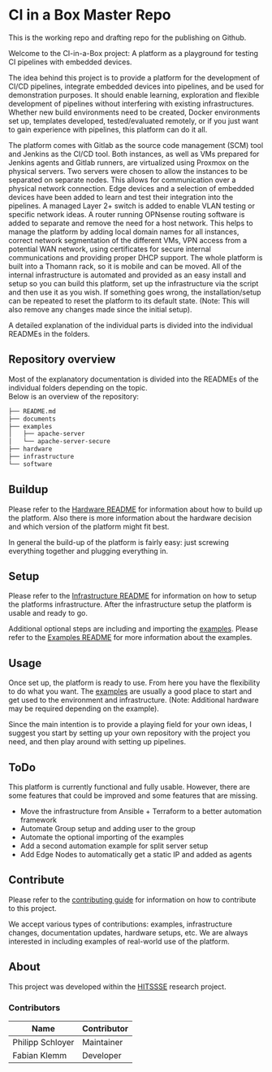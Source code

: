 # CI in a Box Master Repo

This is the working repo and drafting repo for the publishing on Github.

Welcome to the CI-in-a-Box project: A platform as a playground for testing CI pipelines with embedded devices.

The idea behind this project is to provide a platform for the development of CI/CD pipelines,
integrate embedded devices into pipelines, and be used for demonstration purposes.
It should enable learning, exploration and flexible development of pipelines without
interfering with existing infrastructures.
Whether new build environments need to be created, Docker environments set up, templates developed,
tested/evaluated remotely, or if you just want to gain experience with pipelines,
this platform can do it all.

The platform comes with Gitlab as the source code management (SCM) tool and Jenkins as the CI/CD tool.
Both instances, as well as VMs prepared for Jenkins agents and Gitlab runners, are virtualized using Proxmox on the physical servers.
Two servers were chosen to allow the instances to be separated on separate nodes. This allows for
communication over a physical network connection.
Edge devices and a selection of embedded devices have been added to learn and test their integration into the pipelines.
A managed Layer 2+ switch is added to enable VLAN testing or specific network ideas.
A router running OPNsense routing software is added to separate and remove the need for a host network.
This helps to manage the platform by adding local domain names for all instances,
correct network segmentation of the different VMs, VPN access from a potential WAN network,
using certificates for secure internal communications and providing proper DHCP support.
The whole platform is built into a Thomann rack, so it is mobile and can be moved.
All of the internal infrastructure is automated and provided as an easy install and setup so you can build this platform,
set up the infrastructure via the script and then use it as you wish.
If something goes wrong, the installation/setup can be repeated to reset the platform to its default state.
(Note: This will also remove any changes made since the initial setup).

A detailed explanation of the individual parts is divided into the individual READMEs in the folders.

## Repository overview
Most of the explanatory documentation is divided into the READMEs of the individual folders depending on the topic.  
Below is an overview of the repository:

```bash
├── README.md
├── documents
├── examples
│   ├── apache-server
│   └── apache-server-secure
├── hardware
├── infrastructure
└── software
```

## Buildup
Please refer to the [Hardware README](hardware/README.md) for information about how to build up the platform.
Also there is more information about the hardware decision and which version of the platform might fit best.

In general the build-up of the platform is fairly easy: just screwing everything together and plugging everything in.

## Setup
Please refer to the [Infrastructure README](infrastructure/README.md) for information on how to setup the platforms infrastructure.
After the infrastructure setup the platform is usable and ready to go.

Additional optional steps are including and importing the [examples](examples/README.md).
Please refer to the [Examples README](examples/README.md) for more information about the examples.

## Usage
Once set up, the platform is ready to use.
From here you have the flexibility to do what you want.
The [examples](examples/README.md) are usually a good place to start and get used to the environment and infrastructure.
(Note: Additional hardware may be required depending on the example).

Since the main intention is to provide a playing field for your own ideas,
I suggest you start by setting up your own repository with the project you need,
and then play around with setting up pipelines.

## ToDo
This platform is currently functional and fully usable.
However, there are some features that could be improved and some features that are missing.
 - Move the infrastructure from Ansible + Terraform to a better automation framework
 - Automate Group setup and adding user to the group
 - Automate the optional importing of the examples
 - Add a second automation example for split server setup
 - Add Edge Nodes to automatically get a static IP and added as agents

## Contribute
Please refer to the [contributing guide](CONTRIBUTING.md) for information on how to contribute to this project.

We accept various types of contributions: examples, infrastructure changes, documentation updates, hardware setups, etc.
We are always interested in including examples of real-world use of the platform.

## About
This project was developed within the [HITSSSE](https://www.hitssse.de/) research project.

### Contributors
| Name             | Contributor |
| ---------------- | ----------- |
| Philipp Schloyer | Maintainer  |
| Fabian Klemm     | Developer   |
